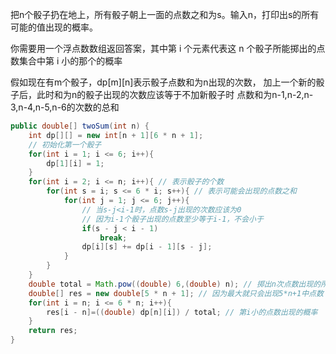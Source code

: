 把n个骰子扔在地上，所有骰子朝上一面的点数之和为s。输入n，打印出s的所有可能的值出现的概率。

你需要用一个浮点数数组返回答案，其中第 i 个元素代表这 n 个骰子所能掷出的点数集合中第 i 小的那个的概率


假如现在有m个骰子，dp[m][n]表示骰子点数和为n出现的次数，
加上一个新的骰子后，此时和为n的骰子出现的次数应该等于不加新骰子时
点数和为n-1,n-2,n-3,n-4,n-5,n-6的次数的总和
```Java
public double[] twoSum(int n) {
    int dp[][] = new int[n + 1][6 * n + 1];
    // 初始化第一个骰子
    for(int i = 1; i <= 6; i++){
        dp[1][i] = 1;
    }
    for(int i = 2; i <= n; i++){ // 表示骰子的个数
        for(int s = i; s <= 6 * i; s++){ // 表示可能会出现的点数之和
            for(int j = 1; j <= 6; j++){
                // 当s-j<i-1时，点数s-j出现的次数应该为0
                // 因为i-1个骰子出现的点数至少等于i-1，不会小于
                if(s - j < i - 1) 
                    break;
                dp[i][s] += dp[i - 1][s - j];
            }
        }
    }
    double total = Math.pow((double) 6,(double) n); // 掷出n次点数出现的所有情况
    double[] res = new double[5 * n + 1]; // 因为最大就只会出现5*n+1中点数
    for(int i = n; i <= 6 * n; i++){
        res[i - n]=((double) dp[n][i]) / total; // 第i小的点数出现的概率
    }
    return res;
}
```
